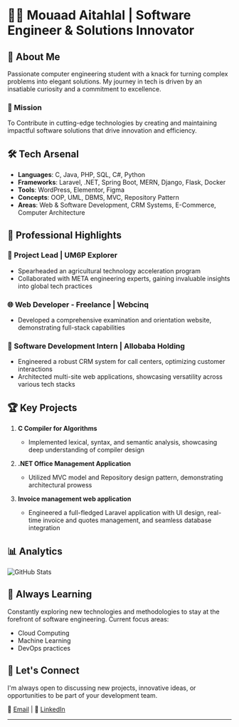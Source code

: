 # 👨‍💻 Mouaad Aitahlal | Software Engineer & Solutions Innovator

## 🚀 About Me

Passionate computer engineering student with a knack for turning complex problems into elegant solutions. My journey in tech is driven by an insatiable curiosity and a commitment to excellence.

### 🎯 Mission

To Contribute in cutting-edge technologies by creating and maintaining impactful software solutions that drive innovation and efficiency.

## 🛠️ Tech Arsenal

- **Languages**: C, Java, PHP, SQL, C#, Python
- **Frameworks**: Laravel, .NET, Spring Boot, MERN, Django, Flask, Docker
- **Tools**: WordPress, Elementor, Figma
- **Concepts**: OOP, UML, DBMS, MVC, Repository Pattern
- **Areas**: Web & Software Development, CRM Systems, E-Commerce, Computer Architecture

## 💼 Professional Highlights

### 🌟 Project Lead | UM6P Explorer
- Spearheaded an agricultural technology acceleration program
- Collaborated with META engineering experts, gaining invaluable insights into global tech practices

### 🌐 Web Developer - Freelance | Webcinq
- Developed a comprehensive examination and orientation website, demonstrating full-stack capabilities

### 🚀 Software Development Intern | Allobaba Holding
- Engineered a robust CRM system for call centers, optimizing customer interactions
- Architected multi-site web applications, showcasing versatility across various tech stacks


## 🏆 Key Projects

1. **C Compiler for Algorithms**
   - Implemented lexical, syntax, and semantic analysis, showcasing deep understanding of compiler design

2. **.NET Office Management Application**
   - Utilized MVC model and Repository design pattern, demonstrating architectural prowess

3. **Invoice management web application**
    - Engineered a full-fledged Laravel application with UI design, real-time invoice and quotes management, and seamless database integration

## 📊 Analytics

![GitHub Stats](https://github-readme-stats.vercel.app/api?username=mouaad11&show_icons=true&theme=radical)

## 🌱 Always Learning

Constantly exploring new technologies and methodologies to stay at the forefront of software engineering. Current focus areas:
- Cloud Computing
- Machine Learning
- DevOps practices

## 🤝 Let's Connect

I'm always open to discussing new projects, innovative ideas, or opportunities to be part of your development team.

📧 [Email](mailto:mouadaitahlal@gmail.com) | 🔗 [LinkedIn](https://www.linkedin.com/in/mouaad-aitahlal/) 

---


<!---
mouaad11/mouaad11 is a ✨ special ✨ repository because its `README.md` (this file) appears on your GitHub profile.
You can click the Preview link to take a look at your changes.
--->

